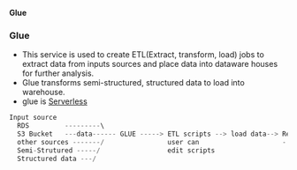 **Glue**

### Glue
- This service is used to create ETL(Extract, transform, load) jobs to extract data from inputs sources and place data into dataware houses for further analysis.
- Glue transforms semi-structured, structured data to load into warehouse.
- glue is [Serverless](/System-Design/Concepts/AWS/Terms#sl)
```c
Input source
  RDS         ---------\
  S3 Bucket   ---data------ GLUE -----> ETL scripts --> load data--> Redshift(Data warehouse)
  other sources -------/                user can                     - Does analysis
  Semi-Strutured -----/                 edit scripts
  Structured data ---/
```
